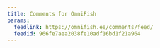 ```yaml
---
title: Comments for OmniFish
params:
  feedlink: https://omnifish.ee/comments/feed/
  feedid: 966fe7aea2038fe10adf16bd1f21a964
---
```

